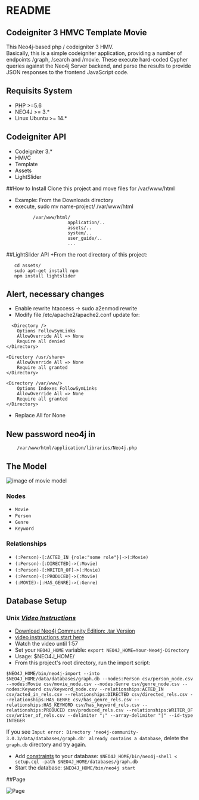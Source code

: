 # README  

## Codeigniter 3 HMVC Template Movie  

This Neo4j-based php / codeigniter 3 HMV.  
Basically, this is a simple codeigniter application, providing a number of endpoints /graph, /search and /movie. These execute 
hard-coded Cypher queries against the Neo4j Server backend, and parse the results to provide JSON responses to the 
frontend JavaScript code.  

## Requisits System  
  + PHP >=5.6  
  + NEO4J >= 3.*
  + Linux Ubuntu >= 14.*

## Codeigniter API  
  + Codeigniter 3.*
  + HMVC  
  + Template  
  + Assets  
  + LightSlider
  
##How to Install
  Clone this project and move files for /var/www/html
  + Example: From the Downloads directory
  + execute, sudo mv name-project/ /var/www/html
```   
          /var/www/html/    
                       application/..  
                       assets/..  
                       system/..  
                       user_guide/..  
                       ...  
```
##LightSlider API
  +From the root directory of this project:
 ```
    cd assets/
    sudo apt-get install npm
    npm install lightslider
 ```
 
###
## Alert, necessary changes  
   + Enable rewrite htaccess -> sudo a2enmod rewrite  
   + Modify file /etc/apache2/apache2.conf update for:  
```  
  <Directory />
	Options FollowSymLinks
	AllowOverride All => None
	Require all denied
</Directory>

<Directory /usr/share>
	AllowOverride All => None
	Require all granted
</Directory>

<Directory /var/www/>
	Options Indexes FollowSymLinks  
	AllowOverride All => None
	Require all granted
</Directory>

```
+ Replace All for None

## New password neo4j in    
        /var/www/html/application/libraries/Neo4j.php  
        
        
## The Model

![image of movie model](https://raw.githubusercontent.com/neo4j-examples/neo4j-movies-template/master/img/model.png)

### Nodes

* `Movie`
* `Person`
* `Genre`
* `Keyword`

### Relationships

* `(:Person)-[:ACTED_IN {role:"some role"}]->(:Movie)`
* `(:Person)-[:DIRECTED]->(:Movie)`
* `(:Person)-[:WRITER_OF]->(:Movie)`
* `(:Person)-[:PRODUCED]->(:Movie)`
* `(:MOVIE)-[:HAS_GENRE]->(:Genre)`

## Database Setup

### Unix _[Video Instructions](https://youtu.be/O71B2KcTD6A)_

* [Download Neo4j Community Edition: .tar Version](https://neo4j.com/download/other-releases/)
* [video instructions start here](https://youtu.be/O71B2KcTD6A)
* Watch the video until 1:57
* Set your `NEO4J_HOME` variable: `export NEO4J_HOME=Your-Neo4j-Directory`
* Usage: $NEO4J_HOME/
* From this project's root directory, run the import script:

```
$NEO4J_HOME/bin/neo4j-import --into $NEO4J_HOME/data/databases/graph.db --nodes:Person csv/person_node.csv --nodes:Movie csv/movie_node.csv --nodes:Genre csv/genre_node.csv --nodes:Keyword csv/keyword_node.csv --relationships:ACTED_IN csv/acted_in_rels.csv --relationships:DIRECTED csv/directed_rels.csv --relationships:HAS_GENRE csv/has_genre_rels.csv --relationships:HAS_KEYWORD csv/has_keyword_rels.csv --relationships:PRODUCED csv/produced_rels.csv --relationships:WRITER_OF csv/writer_of_rels.csv --delimiter ";" --array-delimiter "|" --id-type INTEGER
```

If you see `Input error: Directory 'neo4j-community-3.0.3/data/databases/graph.db' already contains a database`, delete the `graph.db` directory and try again.

* Add [constraints](https://neo4j.com/docs/developer-manual/current/cypher/#query-constraints) to your database: `$NEO4J_HOME/bin/neo4j-shell < setup.cql -path $NEO4J_HOME/databases/graph.db`
* Start the database: `$NEO4J_HOME/bin/neo4j start`


##Page

![Page](https://github.com/lucasjovencio/codeigniter-neo4j-movies-template/blob/newsPagesMovie/assets/img/model-page.png)
